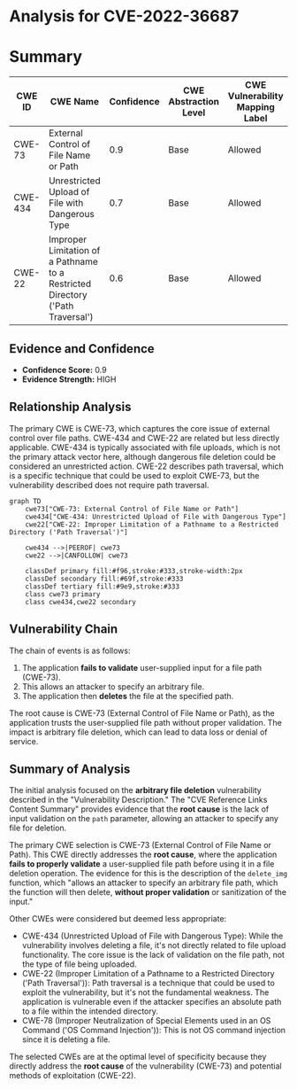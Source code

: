 # Analysis for CVE-2022-36687

# Summary
| CWE ID | CWE Name | Confidence | CWE Abstraction Level | CWE Vulnerability Mapping Label | CWE-Vulnerability Mapping Notes |
|---|---|---|---|---|---|
| CWE-73 | External Control of File Name or Path | 0.9 | Base | Allowed | Primary CWE |
| CWE-434 | Unrestricted Upload of File with Dangerous Type | 0.7 | Base | Allowed | Secondary Candidate |
| CWE-22 | Improper Limitation of a Pathname to a Restricted Directory ('Path Traversal') | 0.6 | Base | Allowed | Secondary Candidate |

## Evidence and Confidence

*   **Confidence Score:** 0.9
*   **Evidence Strength:** HIGH

## Relationship Analysis
The primary CWE is CWE-73, which captures the core issue of external control over file paths. CWE-434 and CWE-22 are related but less directly applicable. CWE-434 is typically associated with file uploads, which is not the primary attack vector here, although dangerous file deletion could be considered an unrestricted action. CWE-22 describes path traversal, which is a specific technique that could be used to exploit CWE-73, but the vulnerability described does not require path traversal.

```mermaid
graph TD
    cwe73["CWE-73: External Control of File Name or Path"]
    cwe434["CWE-434: Unrestricted Upload of File with Dangerous Type"]
    cwe22["CWE-22: Improper Limitation of a Pathname to a Restricted Directory ('Path Traversal')"]
    
    cwe434 -->|PEEROF| cwe73
    cwe22 -->|CANFOLLOW| cwe73
    
    classDef primary fill:#f96,stroke:#333,stroke-width:2px
    classDef secondary fill:#69f,stroke:#333
    classDef tertiary fill:#9e9,stroke:#333
    class cwe73 primary
    class cwe434,cwe22 secondary
```

## Vulnerability Chain
The chain of events is as follows:
1.  The application **fails to validate** user-supplied input for a file path (CWE-73).
2.  This allows an attacker to specify an arbitrary file.
3.  The application then **deletes** the file at the specified path.

The root cause is CWE-73 (External Control of File Name or Path), as the application trusts the user-supplied file path without proper validation. The impact is arbitrary file deletion, which can lead to data loss or denial of service.

## Summary of Analysis
The initial analysis focused on the **arbitrary file deletion** vulnerability described in the "Vulnerability Description." The "CVE Reference Links Content Summary" provides evidence that the **root cause** is the lack of input validation on the `path` parameter, allowing an attacker to specify any file for deletion.

The primary CWE selection is CWE-73 (External Control of File Name or Path). This CWE directly addresses the **root cause**, where the application **fails to properly validate** a user-supplied file path before using it in a file deletion operation. The evidence for this is the description of the `delete_img` function, which "allows an attacker to specify an arbitrary file path, which the function will then delete, **without proper validation** or sanitization of the input."

Other CWEs were considered but deemed less appropriate:
*   CWE-434 (Unrestricted Upload of File with Dangerous Type): While the vulnerability involves deleting a file, it's not directly related to file upload functionality. The core issue is the lack of validation on the file path, not the type of file being uploaded.
*   CWE-22 (Improper Limitation of a Pathname to a Restricted Directory ('Path Traversal')): Path traversal is a technique that could be used to exploit the vulnerability, but it's not the fundamental weakness. The application is vulnerable even if the attacker specifies an absolute path to a file within the intended directory.
*   CWE-78 (Improper Neutralization of Special Elements used in an OS Command ('OS Command Injection')): This is not OS command injection since it is deleting a file.

The selected CWEs are at the optimal level of specificity because they directly address the **root cause** of the vulnerability (CWE-73) and potential methods of exploitation (CWE-22).